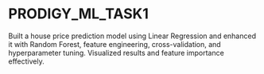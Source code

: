 # PRODIGY_ML_TASK1
Built a house price prediction model using Linear Regression and enhanced it with Random Forest, feature engineering, cross-validation, and hyperparameter tuning. Visualized results and feature importance effectively.
